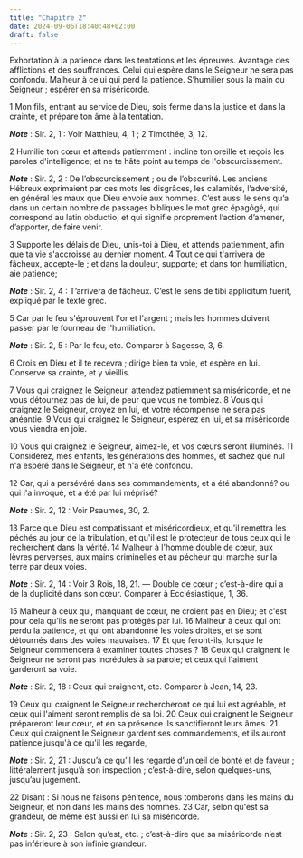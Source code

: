 ```yaml
---
title: "Chapitre 2"
date: 2024-09-06T18:40:48+02:00
draft: false
---
```



Exhortation à la patience dans les tentations et les épreuves.
Avantage des afflictions et des souffrances.
Celui qui espère dans le Seigneur ne sera pas confondu.
Malheur à celui qui perd la patience.
S’humilier sous la main du Seigneur ; espérer en sa miséricorde.


1 Mon fils, entrant au service de Dieu, sois ferme dans la justice et dans la crainte, et prépare ton âme à la tentation.

***Note*** :  Sir. 2, 1 : Voir Matthieu, 4, 1 ; 2 Timothée, 3, 12.

2 Humilie ton cœur et attends patiemment : incline ton oreille et reçois les paroles d'intelligence; et ne te hâte point au temps de l'obscurcissement.

***Note*** :  Sir. 2, 2 : De l’obscurcissement ; ou de l’obscurité. Les anciens Hébreux exprimaient par ces mots les disgrâces, les calamités, l’adversité, en général les maux que Dieu envoie aux hommes. C’est aussi le sens qu’a dans un certain nombre de passages bibliques le mot grec épagôgé, qui correspond au latin obductio, et qui signifie proprement l’action d’amener, d’apporter, de faire venir.

3 Supporte les délais de Dieu, unis-toi à Dieu, et attends patiemment, afin que ta vie s'accroisse au dernier moment. 4 Tout ce qui t'arrivera de fâcheux, accepte-le ; et dans la douleur, supporte; et dans ton humiliation, aie patience;

***Note*** :  Sir. 2, 4 : T’arrivera de fâcheux. C’est le sens de tibi applicitum fuerit, expliqué par le texte grec.

5 Car par le feu s'éprouvent l'or et l'argent ; mais les hommes doivent passer par le fourneau de l'humiliation.

***Note*** :  Sir. 2, 5 : Par le feu, etc. Comparer à Sagesse, 3, 6.

6 Crois en Dieu et il te recevra ; dirige bien ta voie, et espère en lui. Conserve sa crainte, et y vieillis.


7 Vous qui craignez le Seigneur, attendez patiemment sa miséricorde, et ne vous détournez pas de lui, de peur que vous ne tombiez. 8 Vous qui craignez le Seigneur, croyez en lui, et votre récompense ne sera pas anéantie. 9 Vous qui craignez le Seigneur, espérez en lui, et sa miséricorde vous viendra en joie.


10 Vous qui craignez le Seigneur, aimez-le, et vos cœurs seront illuminés. 11 Considérez, mes enfants, les générations des hommes, et sachez que nul n'a espéré dans le Seigneur, et n'a été confondu.


12 Car, qui a persévéré dans ses commandements, et a été abandonné? ou qui l'a invoqué, et a été par lui méprisé?

***Note*** :  Sir. 2, 12 : Voir Psaumes, 30, 2.

13 Parce que Dieu est compatissant et miséricordieux, et qu'il remettra les péchés au jour de la tribulation, et qu'il est le protecteur de tous ceux qui le recherchent dans la vérité. 14 Malheur à l'homme double de cœur, aux lèvres perverses, aux mains criminelles et au pécheur qui marche sur la terre par deux voies.

***Note*** :  Sir. 2, 14 : Voir 3 Rois, 18, 21. ― Double de cœur ; c’est-à-dire qui a de la duplicité dans son cœur. Comparer à Ecclésiastique, 1, 36.


15 Malheur à ceux qui, manquant de cœur, ne croient pas en Dieu; et c'est pour cela qu'ils ne seront pas protégés par lui. 16 Malheur à ceux qui ont perdu la patience, et qui ont abandonné les voies droites, et se sont détournés dans des voies mauvaises. 17 Et que feront-ils, lorsque le Seigneur commencera à examiner toutes choses ? 18 Ceux qui craignent le Seigneur ne seront pas incrédules à sa parole; et ceux qui l'aiment garderont sa voie.

***Note*** :  Sir. 2, 18 : Ceux qui craignent, etc. Comparer à Jean, 14, 23.

19 Ceux qui craignent le Seigneur rechercheront ce qui lui est agréable, et ceux qui l'aiment seront remplis de sa loi. 20 Ceux qui craignent le Seigneur prépareront leur cœur, et en sa présence ils sanctifieront leurs âmes. 21 Ceux qui craignent le Seigneur gardent ses commandements, et ils auront patience jusqu'à ce qu'il les regarde,

***Note*** :  Sir. 2, 21 : Jusqu’à ce qu’il les regarde d’un œil de bonté et de faveur ; littéralement jusqu’à son inspection ; c’est-à-dire, selon quelques-uns, jusqu’au jugement.

22 Disant : Si nous ne faisons pénitence, nous tomberons dans les mains du Seigneur, et non dans les mains des hommes. 23 Car, selon qu'est sa grandeur, de même est aussi en lui sa miséricorde.

***Note*** :  Sir. 2, 23 : Selon qu’est, etc. ; c’est-à-dire que sa miséricorde n’est pas inférieure à son infinie grandeur.

